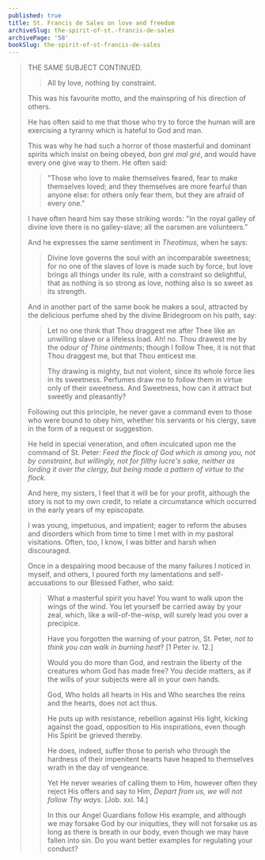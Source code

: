 ```yaml
---
published: true
title: St. Francis de Sales on love and freedom
archiveSlug: the-spirit-of-st.-francis-de-sales
archivePage: '58'
bookSlug: the-spirit-of-st-francis-de-sales
---
```


> THE SAME SUBJECT CONTINUED.
>
>> All by love, nothing by constraint.
>
> This was his favourite motto, and the mainspring of his direction of others.
> 
> He has often said to me that those who try to force the human will are exercising a tyranny which is hateful to God and man.
> 
> This was why he had such a horror of those masterful and dominant spirits which insist on being obeyed, *bon gré mal gré*, and would have every one give way to them. He often said:
> 
>> "Those who love to make themselves feared, fear to make themselves loved; and they themselves are more fearful than anyone else: for others only fear them, but they are afraid of every one."
>
> I have often heard him say these striking words: "In the royal galley of divine love there is no galley-slave; all the oarsmen are volunteers.”
>
> And he expresses the same sentiment in *Theotimus*, when he says:
> 
>> Divine love governs the soul with an incomparable sweetness; for no one of the slaves of love is made such by force, but love brings all things under its rule, with a constraint so delightful, that as nothing is so strong as love, nothing also is so sweet as its strength.
>
> And in another part of the same book he makes a soul, attracted by the delicious perfume shed by the divine Bridegroom on his path, say:
>
>> Let no one think that Thou draggest me after Thee like an unwilling slave or a lifeless load. Ah! no. Thou drawest me by the *odour of Thine ointments*; though I follow Thee, it is not that Thou draggest me, but that Thou enticest me.
>>
>> Thy drawing is mighty, but not violent, since its whole force lies in its sweetness. Perfumes draw me to follow them in virtue only of their sweetness. And Sweetness, how can it attract but sweetly and pleasantly?
>
> Following out this principle, he never gave a command even to those who were bound to obey him, whether his servants or his clergy, save in the form of a request or suggestion.
> 
> He held in special veneration, and often inculcated upon me the command of St. Peter: *Feed the flock of God which is among you, not by constraint, but willingly, not for filthy lucre's sake, neither as lording it over the clergy, but being made a pattern of virtue to the flock.*
>
> And here, my sisters, I feel that it will be for your profit, although the story is not to my own credit, to relate a circumstance which occurred in the early years of my episcopate.
>
> I was young, impetuous, and impatient; eager to reform the abuses and disorders which from time to time I met with in my pastoral visitations. Often, too, I know, I was bitter and harsh when discouraged.
>
> Once in a despairing mood because of the many failures I noticed in myself, and others, I poured forth my lamentations and self-accusations to our Blessed Father, who said:
>
>> What a masterful spirit you have! You want to walk upon the wings of the wind. You let yourself be carried away by your zeal, which, like a will-of-the-wisp, will surely lead you over a precipice.
>>
>> Have you forgotten the warning of your patron, St. Peter, *not to think you can walk in burning heat*? [1 Peter iv. 12.]
>>
>> Would you do more than God, and restrain the liberty of the creatures whom God has made free? You decide matters, as if the wills of your subjects were all in your own hands.
>>
>> God, Who holds all hearts in His and Who searches the reins and the hearts, does not act thus.
>>
>> He puts up with resistance, rebellion against His light, kicking against the goad, opposition to His inspirations, even though His Spirit be grieved thereby.
>>
>> He does, indeed, suffer those to perish who through the hardness of their impenitent hearts have heaped to themselves wrath in the day of vengeance.
>>
>> Yet He never wearies of calling them to Him, however often they reject His offers and say to Him, *Depart from us, we will not follow Thy ways*. [Job. xxi. 14.]
>>
>> In this our Angel Guardians follow His example, and although we may forsake God by our iniquities, they will not forsake us as long as there is breath in our body, even though we may have fallen into sin. Do you want better examples for regulating your conduct?
